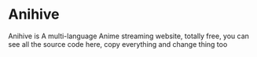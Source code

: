 # Anihive
Anihive is A multi-language Anime streaming website, totally free, you can see all the source code here, copy everything and change thing too